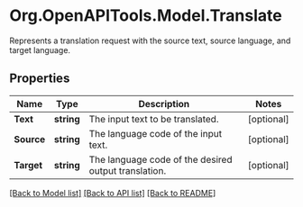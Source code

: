 # Org.OpenAPITools.Model.Translate
Represents a translation request with the source text, source language, and target language.

## Properties

Name | Type | Description | Notes
------------ | ------------- | ------------- | -------------
**Text** | **string** | The input text to be translated. | [optional] 
**Source** | **string** | The language code of the input text. | [optional] 
**Target** | **string** | The language code of the desired output translation. | [optional] 

[[Back to Model list]](../../README.md#documentation-for-models) [[Back to API list]](../../README.md#documentation-for-api-endpoints) [[Back to README]](../../README.md)

